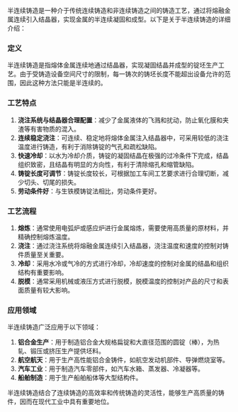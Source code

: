 半连续铸造是一种介于传统连续铸造和非连续铸造之间的铸造工艺，通过将熔融金属连续引入结晶器，实现金属的半连续凝固和成型。以下是关于半连续铸造的详细介绍：

### 定义
半连续铸造是指熔体金属连续地通过结晶器，实现凝固结晶并成型的锭坯生产工艺。由于受铸造设备空间尺寸的限制，每一铸次的铸坯长度不能超出设备允许的范围，因此这种方法只能是半连续的。

### 工艺特点
1. **浇注系统与结晶器合理配置**：减少了金属液体的飞溅和扰动，防止氧化膜和夹渣等有害物质的混入。
2. **连续稳定浇注**：可连续、稳定地将熔体金属注入结晶器中，可采用较低的浇注温度进行铸造，有利于消除铸锭的气孔和疏松缺陷。
3. **快速冷却**：以水为冷却介质，铸锭的凝固结晶在极强的过冷条件下完成，结晶组织致密，且结晶有明显的方向性，有利于清除缩孔和缩管缺陷。
4. **铸锭长度可调节**：铸锭长度较长，可根据加工车间工艺要求进行合理切断，减少切头、切尾的损失。
5. **劳动条件好**：与生铁模铸锭法相比，劳动条件更好。

### 工艺流程
1. **熔炼**：通常使用电弧炉或感应炉进行金属熔炼，需要使用高质量的原材料，并精确控制熔炼温度。
2. **浇注**：通过浇注系统将熔融金属连续引入结晶器，浇注温度和速度的控制对铸件质量至关重要。
3. **冷却**：采用水冷或气冷的方式进行冷却，冷却速度的控制对金属的结晶和组织结构有重要影响。
4. **脱模**：通常采用机械或液压方式进行脱模，脱模温度的控制对产品的尺寸和表面质量有较大影响。

### 应用领域
半连续铸造广泛应用于以下领域：
1. **铝合金生产**：用于制造铝合金大规格扁锭和大直径范围的圆锭（棒），为热轧、锻压或挤压生产提供坯料。
2. **航空航天**：用于生产高性能铝合金铸件，如航空发动机部件、导弹燃烧室等。
3. **汽车工业**：用于制造汽车零部件，如汽车水箱、蒸发器、冷凝器等。
4. **船舶制造**：用于生产船舶船体等大型结构件。

半连续铸造结合了连续铸造的高效率和传统铸造的灵活性，能够生产高质量的铸件，因而在现代工业中具有重要地位。